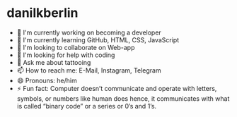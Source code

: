 # danilkberlin



- 🌱 I'm currently working on becoming a developer
- 🔭 I'm currently learning GitHub, HTML, CSS, JavaScript
- 👯 I'm looking to collaborate on Web-app
- 🤔 I'm looking for help with coding
- 💬 Ask me about tattooing
- 📫 How to reach me: E-Mail, Instagram, Telegram
- 😄 Pronouns: he/him
- ⚡ Fun fact: Computer doesn’t communicate and operate with letters, symbols, or numbers like human does hence, it communicates with what is called “binary code” or a series or 0’s and 1’s.
